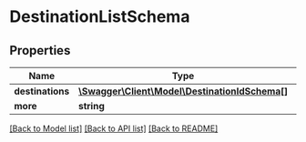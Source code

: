 # DestinationListSchema

## Properties
Name | Type | Description | Notes
------------ | ------------- | ------------- | -------------
**destinations** | [**\Swagger\Client\Model\DestinationIdSchema[]**](DestinationIdSchema.md) |  | 
**more** | **string** |  | [optional] 

[[Back to Model list]](../../README.md#documentation-for-models) [[Back to API list]](../../README.md#documentation-for-api-endpoints) [[Back to README]](../../README.md)

